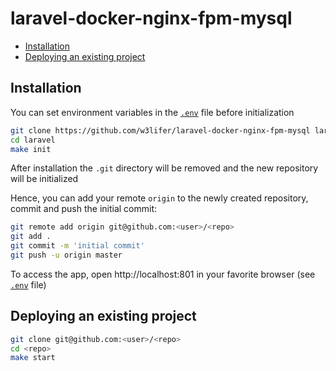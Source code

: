 # laravel-docker-nginx-fpm-mysql

- [Installation](#installation)
- [Deploying an existing project](#deploying-an-existing-project)

## Installation

You can set environment variables in the [`.env`](.env) file before initialization

``` sh
git clone https://github.com/w3lifer/laravel-docker-nginx-fpm-mysql laravel
cd laravel
make init
```

After installation the `.git` directory will be removed and the new repository will be initialized

Hence, you can add your remote `origin` to the newly created repository, commit and push the initial commit:

``` sh
git remote add origin git@github.com:<user>/<repo>
git add .
git commit -m 'initial commit'
git push -u origin master
```

To access the app, open http://localhost:801 in your favorite browser (see [`.env`](.env) file)

## Deploying an existing project

``` sh
git clone git@github.com:<user>/<repo>
cd <repo>
make start
```
